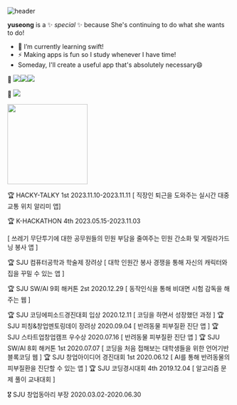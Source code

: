 
<!--
**yuseong01/yuseong01** is a ✨ _special_ ✨ repository because its `README.md` (this file) appears on your GitHub profile.

Here are some ideas to get you started:

- 🔭 I’m currently working on ...
- 🌱 I’m currently learning ...
- 👯 I’m looking to collaborate on ...
- 🤔 I’m looking for help with ...
- 💬 Ask me about ...
- 📫 How to reach me: ...
- 😄 Pronouns: ...
- ⚡ Fun fact: ...
-->
![header](https://capsule-render.vercel.app/api?type=waving&color=gradient&height=300&section=header&text=Hi💕%20I'm%20YuSeong&fontSize=30)


**yuseong** is a ✨ _special_ ✨ because She's continuing to do what she wants to do!

- 🌱 I’m currently learning swift!
- ⚡ Making apps is fun so I study whenever I have time!
-  Someday, I'll create a useful app that's absolutely necessary😄


🩵 <img src="https://img.shields.io/badge/HTML-E34F26?style=flat&logo=HTML5&logoColor=white"/><img src="https://img.shields.io/badge/CSS-1572B6?style=flat&logo=HTML5&logoColor=white"/><img src="https://img.shields.io/badge/JavaScript-F7DF1E?style=flat&logo=JavaScript&logoColor=white"/>

🩷 <img src="https://img.shields.io/badge/React-61DAFB?style=flat-square&logo=React&logoColor=white">


<a href="https://github.com/imysh578"><img align="center" style="height:180px" src="https://github-readme-stats.vercel.app/api/top-langs/?username=imysh578&layout=compact&theme=nord&hide_border=true" /></a> 

🏆 HACKY-TALKY 1st 2023.11.10-2023.11.11 [ 직장인 퇴근을 도와주는 실시간 대중교통 위치 알리미 앱]

🏆 K-HACKATHON 4th 2023.05.15-2023.11.03 

[ 쓰레기 무단투기에 대한 공무원들의 민원 부담을 줄여주는 민원 간소화 및 게릴라가드닝 봉사 앱 ]

🏆 SJU 컴퓨터공학과 학술제 장려상 
[ 대학 인원간 봉사 경쟁을 통해 자신의 캐릭터와 집을 꾸밀 수 있는 앱 ]

🏆 SJU SW/AI 9회 해커톤 2st 2020.12.29 
[ 동작인식을 통해 비대면 시험 감독을 해주는 웹 ]

🏆 SJU 코딩에피소드경진대회 입상 2020.12.11 [ 코딩을 하면서 성장했던 과정 ]
🏆 SJU 피칭&창업멘토링데이 장려상 2020.09.04 [ 반려동물 피부질환 진단 앱 ]
🏆 SJU 스타트업창업캠프 우수상 2020.07.16 [ 반려동물 피부질환 진단 앱 ]
🏆 SJU SW/AI 8회 해커톤 1st 2020.07.07 [ 코딩을 처음 접해보는 대학생들을 위한 언어기반 블록코딩 웹 ]
🏆 SJU 창업아이디어 경진대회 1st 2020.06.12 [ AI를 통해 반려동물의 피부질환을 진단할 수 있는 앱 ]
🏆 SJU 코딩경시대회 4th 2019.12.04 [ 알고리즘 문제 풀이 교내대회 ]

🎖️ SJU 창업동아리 부장 2020.03.02-2020.06.30





